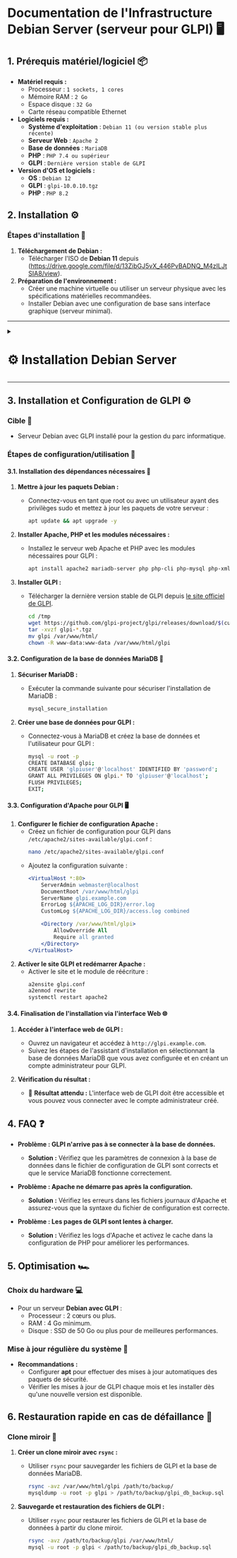# Documentation de l'Infrastructure Debian Server (serveur pour GLPI) 🖥️

## 1. Prérequis matériel/logiciel 📦
- **Matériel requis :**
  - Processeur : ``1 sockets, 1 cores``
  - Mémoire RAM : ``2 Go``
  - Espace disque : ``32 Go``
  - Carte réseau compatible Ethernet
- **Logiciels requis :**
  - **Système d'exploitation** : ``Debian 11 (ou version stable plus récente)``
  - **Serveur Web** : ``Apache 2``
  - **Base de données** : ``MariaDB``
  - **PHP** : ``PHP 7.4 ou supérieur``
  - **GLPI** : ``Dernière version stable de GLPI``
- **Version d'OS et logiciels :**
  - **OS** : ``Debian 12``
  - **GLPI** : ``glpi-10.0.10.tgz``
  - **PHP** : ``PHP 8.2``

## 2. Installation ⚙️

### Étapes d'installation 🚀
1. **Téléchargement de Debian :**  
   - Télécharger l'ISO de **Debian 11** depuis (https://drive.google.com/file/d/13ZibGJ5vX_446PvBADNQ_M4zILJtSIA8/view).
2. **Préparation de l'environnement :**  
   - Créer une machine virtuelle ou utiliser un serveur physique avec les spécifications matérielles recommandées.
   - Installer Debian avec une configuration de base sans interface graphique (serveur minimal).

---

<details>
<summary><h1>⚙️ Installation Debian Server</h1></summary>

- 📸 Cliquer sur ``Install`` puis suivre l'installation en fonction des screens 

![DEBIAN1](https://github.com/user-attachments/assets/9a6bd875-a12a-448e-92ed-d0570af5d208)<br>

![DEBIAN2](https://github.com/user-attachments/assets/b3fb1183-ffdd-4947-aba8-2098b8682170)<br>

![DEBIAN3](https://github.com/user-attachments/assets/978bae33-f439-4f62-a970-08b9b3491002)<br>

![DEBIAN4](https://github.com/user-attachments/assets/2e6268e5-c33f-4f26-8d21-a35f906d4611)<br>

![DEBIAN5](https://github.com/user-attachments/assets/0a9ec1ff-a4f7-4b54-9907-03ae7e00ce7a)<br>

- 📸 Choisissez un mot de passe pour le compte Administrateur et cliquer sur ``Continuer``

![DEBIAN6](https://github.com/user-attachments/assets/a413f1ca-f2ed-499e-8518-6c1394df8d3a)<br>

![DEBIAN7](https://github.com/user-attachments/assets/1c6e024c-76a9-42c0-9824-d82a2f7eb4ca)<br>

![DEBIAN8](https://github.com/user-attachments/assets/54da7a81-96dc-4008-8392-5d4f0a743ae7)<br>

- 📸 Choisissez un mot de passe pour le compte ``Utilisateur`` et cliquer sur ``Continuer``

![DEBIAN9](https://github.com/user-attachments/assets/c9f9a2c9-9c1f-4997-b31c-831ddd260609)<br>

![DEBIAN10](https://github.com/user-attachments/assets/ba6a5a4d-5102-4e00-b473-a0e6fc13f8ca)<br>

![DEBIAN11](https://github.com/user-attachments/assets/4ff12fe9-53e6-4aec-9c71-400040e0ebd5)<br>

![DEBIAN12](https://github.com/user-attachments/assets/61370b17-f00f-4a16-b0a9-ea6f27ee9118)<br>

![DEBIAN13](https://github.com/user-attachments/assets/027f6a68-13b5-473c-b90a-e4f94ee6aa49)<br>

![DEBIAN14](https://github.com/user-attachments/assets/febc00de-748f-46e5-a880-87aa9fc6c86b)<br>

![DEBIAN15](https://github.com/user-attachments/assets/20dd3d09-3b62-481f-bf1f-0fdb3c606747)<br>

![DEBIAN16](https://github.com/user-attachments/assets/00d6c650-25ff-44f8-9ad6-2d765854b2dd)<br>

![DEBIAN17](https://github.com/user-attachments/assets/9af1e23f-f5e4-4912-8d02-4896906f6375)<br>

![DEBIAN18](https://github.com/user-attachments/assets/1a3f1976-0b77-4286-9ead-f81b7fe630d3)<br>

![DEBIAN19](https://github.com/user-attachments/assets/70c19a80-dcce-4339-95f3-619ec543e508)<br>

- 📸 Cocher seulement ``Serveur SSH et les utilitaires`` puis cliquer sur ``Continuer``

![DEBIAN20](https://github.com/user-attachments/assets/d71c2bbb-da84-4b82-9588-457a6e8fe727)<br>

![DEBIAN21](https://github.com/user-attachments/assets/82d7833f-c298-4f30-83e0-02545c971d52)<br>

![DEBIAN22](https://github.com/user-attachments/assets/86dd475a-9779-4849-ad3e-960882f5bad9)<br>

![DEBIAN23](https://github.com/user-attachments/assets/b8280f79-e3b5-4c96-9f09-dfffffb9d4e9)<br>

- 📸 Une fois que le serveur à redémarrer, connecter vous et tout est bon 👍

![DEBIAN24](https://github.com/user-attachments/assets/5b69ce07-6922-4ca3-b34d-3e9e9586551b)

</details>

---

## 3. Installation et Configuration de GLPI ⚙️

### Cible 🎯
- Serveur Debian avec GLPI installé pour la gestion du parc informatique.

### Étapes de configuration/utilisation 🔧

#### 3.1. Installation des dépendances nécessaires 🔄
1. **Mettre à jour les paquets Debian :**
   - Connectez-vous en tant que root ou avec un utilisateur ayant des privilèges sudo et mettez à jour les paquets de votre serveur :
     ```bash
     apt update && apt upgrade -y
     ```

2. **Installer Apache, PHP et les modules nécessaires :**
   - Installez le serveur web Apache et PHP avec les modules nécessaires pour GLPI :
     ```bash
     apt install apache2 mariadb-server php php-cli php-mysql php-xml php-curl php-mbstring php-json php-ldap php-zip unzip -y
     ```

3. **Installer GLPI :**
   - Télécharger la dernière version stable de GLPI depuis [le site officiel de GLPI](https://glpi-project.org/download/).
     ```bash
     cd /tmp
     wget https://github.com/glpi-project/glpi/releases/download/$(curl -s https://api.github.com/repos/glpi-project/glpi/releases/latest | jq -r .tag_name)/glpi-$(curl -s https://api.github.com/repos/glpi-project/glpi/releases/latest | jq -r .tag_name).tgz
     tar -xvzf glpi-*.tgz
     mv glpi /var/www/html/
     chown -R www-data:www-data /var/www/html/glpi
     ```

#### 3.2. Configuration de la base de données MariaDB 🔑
1. **Sécuriser MariaDB :**
   - Exécuter la commande suivante pour sécuriser l'installation de MariaDB :
     ```bash
     mysql_secure_installation
     ```

2. **Créer une base de données pour GLPI :**
   - Connectez-vous à MariaDB et créez la base de données et l'utilisateur pour GLPI :
     ```bash
     mysql -u root -p
     CREATE DATABASE glpi;
     CREATE USER 'glpiuser'@'localhost' IDENTIFIED BY 'password';
     GRANT ALL PRIVILEGES ON glpi.* TO 'glpiuser'@'localhost';
     FLUSH PRIVILEGES;
     EXIT;
     ```

#### 3.3. Configuration d'Apache pour GLPI 🖥️
1. **Configurer le fichier de configuration Apache :**
   - Créez un fichier de configuration pour GLPI dans `/etc/apache2/sites-available/glpi.conf` :
     ```bash
     nano /etc/apache2/sites-available/glpi.conf
     ```
   - Ajoutez la configuration suivante :
     ```apache
     <VirtualHost *:80>
         ServerAdmin webmaster@localhost
         DocumentRoot /var/www/html/glpi
         ServerName glpi.example.com
         ErrorLog ${APACHE_LOG_DIR}/error.log
         CustomLog ${APACHE_LOG_DIR}/access.log combined

         <Directory /var/www/html/glpi>
             AllowOverride All
             Require all granted
         </Directory>
     </VirtualHost>
     ```
2. **Activer le site GLPI et redémarrer Apache :**
   - Activer le site et le module de réécriture :
     ```bash
     a2ensite glpi.conf
     a2enmod rewrite
     systemctl restart apache2
     ```

#### 3.4. Finalisation de l'installation via l'interface Web 🌐
1. **Accéder à l'interface web de GLPI :**
   - Ouvrez un navigateur et accédez à `http://glpi.example.com`.
   - Suivez les étapes de l'assistant d'installation en sélectionnant la base de données MariaDB que vous avez configurée et en créant un compte administrateur pour GLPI.

2. **Vérification du résultat :**
   - 📸 **Résultat attendu :** L'interface web de GLPI doit être accessible et vous pouvez vous connecter avec le compte administrateur créé.

## 4. FAQ ❓
- **Problème : GLPI n'arrive pas à se connecter à la base de données.**
  - **Solution :** Vérifiez que les paramètres de connexion à la base de données dans le fichier de configuration de GLPI sont corrects et que le service MariaDB fonctionne correctement.
  
- **Problème : Apache ne démarre pas après la configuration.**
  - **Solution :** Vérifiez les erreurs dans les fichiers journaux d'Apache et assurez-vous que la syntaxe du fichier de configuration est correcte.

- **Problème : Les pages de GLPI sont lentes à charger.**
  - **Solution :** Vérifiez les logs d'Apache et activez le cache dans la configuration de PHP pour améliorer les performances.

## 5. Optimisation 🏎️

### Choix du hardware 💻
- Pour un serveur **Debian avec GLPI** :
  - Processeur : 2 cœurs ou plus.
  - RAM : 4 Go minimum.
  - Disque : SSD de 50 Go ou plus pour de meilleures performances.

### Mise à jour régulière du système 🔄
- **Recommandations :**  
  - Configurer **apt** pour effectuer des mises à jour automatiques des paquets de sécurité.
  - Vérifier les mises à jour de GLPI chaque mois et les installer dès qu'une nouvelle version est disponible.

## 6. Restauration rapide en cas de défaillance 🔄

### Clone miroir 💾
1. **Créer un clone miroir avec `rsync` :**
   - Utiliser `rsync` pour sauvegarder les fichiers de GLPI et la base de données MariaDB.
     ```bash
     rsync -avz /var/www/html/glpi /path/to/backup/
     mysqldump -u root -p glpi > /path/to/backup/glpi_db_backup.sql
     ```

2. **Sauvegarde et restauration des fichiers de GLPI :**
   - Utiliser `rsync` pour restaurer les fichiers de GLPI et la base de données à partir du clone miroir.
     ```bash
     rsync -avz /path/to/backup/glpi /var/www/html/
     mysql -u root -p glpi < /path/to/backup/glpi_db_backup.sql
     ```
